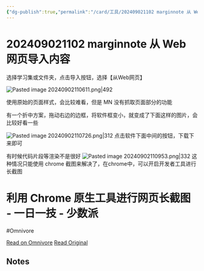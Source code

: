 ```yaml
---
{"dg-publish":true,"permalink":"/card/工具/202409021102 marginnote 从 Web 网页导入内容/","tags":["marginnote","阅读器"],"noteIcon":"2","created":"2024-09-02T11:02:22+08:00","updated":"2024-09-26T15:30:40+08:00"}
---
```



# 202409021102 marginnote 从 Web 网页导入内容

选择学习集或文件夹，点击导入按钮，选择【从Web网页】

![Pasted image 20240902110611.png|492](/img/user/attachs/Pasted%20image%2020240902110611.png)

使用原始的页面样式，会比较难看，但是 MN 没有抓取页面部分的功能

有一个折中方案，拖动右边的边框，将软件框变小，就变成了下面这样的图片，会比较好看一些

![Pasted image 20240902110726.png|312](/img/user/attachs/Pasted%20image%2020240902110726.png)
点击软件下面中间的按钮，下载下来即可


有时候代码片段等渲染不是很好 ![Pasted image 20240902110953.png|332](/img/user/attachs/Pasted%20image%2020240902110953.png)
这种情况只能使用 chrome 截图来解决了，在chrome中，可以开启开发者工具进行长截图

<div class="transclusion internal-embed is-loaded"><div class="markdown-embed">





# 利用 Chrome 原生工具进行网页长截图 - 一日一技 - 少数派
#Omnivore

[Read on Omnivore](https://omnivore.app/me/chrome-1915a0dcd73)
[Read Original](https://sspai.com/post/42193)


## Notes






</div></div>

